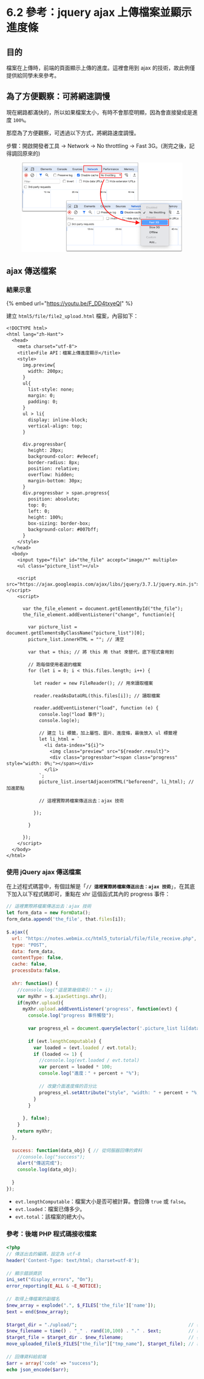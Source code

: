 # 6.2 參考：jquery ajax 上傳檔案並顯示進度條

## 目的

檔案在上傳時，前端的頁面顯示上傳的進度。這裡會用到 ajax 的技術，故此例僅提供給同學未來參考。



## 為了方便觀察：可將網速調慢

現在網路都滿快的，所以如果檔案太小，有時不會那麼明顯，因為會直接變成是進度 `100%`。

那麼為了方便觀察，可透過以下方式，將網路速度調慢。

步驟：開啟開發者工具 → Network → No throttling → Fast 3G。(測完之後，記得調回原來的)

<figure><img src="../.gitbook/assets/network_throttling.png" alt=""><figcaption></figcaption></figure>



## ajax 傳送檔案

### 結果示意

{% embed url="https://youtu.be/F_DD4txyeQI" %}



建立 `html5/file/file2_upload.html` 檔案，內容如下：

```markup
<!DOCTYPE html>
<html lang="zh-Hant">
  <head>
    <meta charset="utf-8">
    <title>File API：檔案上傳進度顯示</title>
    <style>
      img.preview{
        width: 200px;
      }
      ul{
        list-style: none;
        margin: 0;
        padding: 0;
      }
      ul > li{
        display: inline-block;
        vertical-align: top;
      }

      div.progressbar{
        height: 20px;
        background-color: #e9ecef;
        border-radius: 8px;
        position: relative;
        overflow: hidden;
        margin-bottom: 30px;
      }
      div.progressbar > span.progress{
        position: absolute;
        top: 0;
        left: 0;
        height: 100%;
        box-sizing: border-box;
        background-color: #007bff;
      }
    </style>
  </head>
  <body>
    <input type="file" id="the_file" accept="image/*" multiple>
    <ul class="picture_list"></ul>

    <script src="https://ajax.googleapis.com/ajax/libs/jquery/3.7.1/jquery.min.js"></script>
    <script>

      var the_file_element = document.getElementById("the_file");
      the_file_element.addEventListener("change", function(e){

        var picture_list = document.getElementsByClassName("picture_list")[0];
        picture_list.innerHTML = ""; // 清空

        var that = this; // 將 this 用 that 來替代，底下程式會用到

        // 跑每個使用者選的檔案
        for (let i = 0; i < this.files.length; i++) {

          let reader = new FileReader(); // 用來讀取檔案

          reader.readAsDataURL(this.files[i]); // 讀取檔案

          reader.addEventListener("load", function (e) {
            console.log("load 事件");
            console.log(e);

            // 建立 li 標籤，加上屬性、圖片、進度條，最後放入 ul 標籤裡
            let li_html = `
              <li data-index="${i}">
                <img class="preview" src="${reader.result}">
                <div class="progressbar"><span class="progress" style="width: 0%;"></span></div>
              </li>
            `;
            picture_list.insertAdjacentHTML("beforeend", li_html); // 加進節點

            // 這裡實際將檔案傳送出去：ajax 技術
            
          });

        }

      });
    </script>
  </body>
</html>
```



### 使用 jQuery ajax 傳送檔案

在上述程式碼當中，有個註解是「**`// 這裡實際將檔案傳送出去：ajax 技術`**」，在其底下加入以下程式碼即可，重點在 xhr 這個函式其內的 progress 事件：

```javascript
// 這裡實際將檔案傳送出去：ajax 技術
let form_data = new FormData();
form_data.append('the_file', that.files[i]);

$.ajax({
  url: "https://notes.webmix.cc/html5_tutorial/file/file_receive.php",
  type: "POST",
  data: form_data,
  contentType: false,
  cache: false,
  processData:false,

  xhr: function() {
    //console.log("這是第幾個索引：" + i);
    var myXhr = $.ajaxSettings.xhr();
    if(myXhr.upload){
      myXhr.upload.addEventListener('progress', function(evt) {
        console.log("progress 事件觸發");
        
        var progress_el = document.querySelector('.picture_list li[data-index="' + i + '"] span.progress');

        if (evt.lengthComputable) {
          var loaded = (evt.loaded / evt.total);
          if (loaded <= 1) {
            //console.log(evt.loaded / evt.total)
            var percent = loaded * 100;
            console.log("進度：" + percent + "%");
            
            // 改變介面進度條的百分比
            progress_el.setAttribute("style", "width: " + percent + "%;");
          }
        }

      }, false);
    }
    return myXhr;
  },

  success: function(data_obj) { // 從伺服器回傳的資料
    //console.log("success");
    alert("傳送完成");
    console.log(data_obj);

  }
});
```

* `evt.lengthComputable`：檔案大小是否可被計算。會回傳 `true` 或 `false`。
* `evt.loaded`：檔案已傳多少。
* `evt.total`：該檔案的總大小。



### 參考：後端 PHP 程式碼接收檔案

```php
<?php
// 傳送出去的編碼，設定為 utf-8
header('Content-Type: text/html; charset=utf-8');

// 顯示錯誤資訊
ini_set("display_errors", "On");
error_reporting(E_ALL & ~E_NOTICE);

// 取得上傳檔案的副檔名
$new_array = explode(".", $_FILES['the_file']['name']);
$ext = end($new_array);

$target_dir = "./upload/";                                         // 存檔的相對路徑
$new_filename = time() . "_" . rand(10,100) . "." . $ext;          // 新的檔名
$target_file = $target_dir . $new_filename;                        // 存的位置 + 檔名
move_uploaded_file($_FILES["the_file"]["tmp_name"], $target_file); // 檔案真的存下來

// 回傳資料給前端
$arr = array('code' => "success");
echo json_encode($arr);
```



